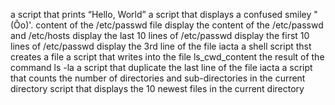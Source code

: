 a script that prints “Hello, World”
a script that displays a confused smiley "(Ôo)'.
content of the /etc/passwd file
display the content of the /etc/passwd and /etc/hosts
display the last 10 lines of /etc/passwd
display the first 10 lines of /etc/passwd
display the 3rd line of the file iacta
a shell script thst creates a file
a script that writes into the file ls_cwd_content the result of the command ls -la
a script that duplicate the last line of the file iacta
a script that counts the number of directories and sub-directories in the current directory
script that displays the 10 newest files in the current directory
